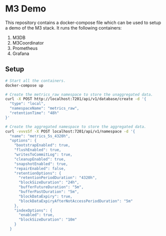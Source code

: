 # M3 Demo

This repository contains a docker-compose file which can be used to setup a demo of the M3 stack. It runs the following containers:

1. M3DB
2. M3Coordinator
3. Prometheus
4. Grafana

## Setup

```bash
# Start all the containers.
docker-compose up

# Create the metrics_raw namespace to store the unaggregated data.
curl -X POST http://localhost:7201/api/v1/database/create -d '{
  "type": "local",
  "namespaceName": "metrics_raw",
  "retentionTime": "48h"
}'

# Create the aggregated namespace to store the aggregated data.
curl -vvvsSf -X POST localhost:7201/api/v1/namespace -d '{
  "name": "metrics_5s_4320h",
  "options": {
    "bootstrapEnabled": true,
    "flushEnabled": true,
    "writesToCommitLog": true,
    "cleanupEnabled": true,
    "snapshotEnabled": true,
    "repairEnabled": false,
    "retentionOptions": {
      "retentionPeriodDuration": "4320h",
      "blockSizeDuration": "24h",
      "bufferFutureDuration": "5m",
      "bufferPastDuration": "5m",
      "blockDataExpiry": true,
      "blockDataExpiryAfterNotAccessPeriodDuration": "5m"
    },
    "indexOptions": {
      "enabled": true,
      "blockSizeDuration": "10m"
    }
  }
```